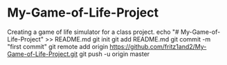 # My-Game-of-Life-Project
Creating a game of life simulator for a class project.
echo "# My-Game-of-Life-Project" >> README.md
git init
git add README.md
git commit -m "first commit"
git remote add origin https://github.com/fritz1and2/My-Game-of-Life-Project.git
git push -u origin master
